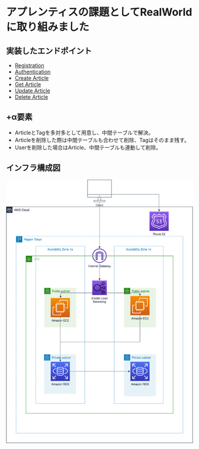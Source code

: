 # アプレンティスの課題としてRealWorldに取り組みました

## 実装したエンドポイント

- [Registration](https://realworld-docs.netlify.app/docs/specs/backend-specs/endpoints#registration)
- [Authentication](https://realworld-docs.netlify.app/docs/specs/backend-specs/endpoints#authentication)
- [Create Article](https://realworld-docs.netlify.app/docs/specs/backend-specs/endpoints#create-article)
- [Get Article](https://realworld-docs.netlify.app/docs/specs/backend-specs/endpoints#get-article)
- [Update Article](https://realworld-docs.netlify.app/docs/specs/backend-specs/endpoints#update-article)
- [Delete Article](https://realworld-docs.netlify.app/docs/specs/backend-specs/endpoints#delete-article)

## +α要素

- ArticleとTagを多対多として用意し、中間テーブルで解決。
- Articleを削除した際は中間テーブルも合わせて削除、Tagはそのまま残す。
- Userを削除した場合はArticle、中間テーブルも連動して削除。

## インフラ構成図

<img src="./RealWorldInfra.drawio.png" />
